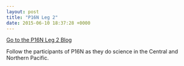 ```yaml
---
layout: post
title: "P16N Leg 2"
date: 2015-06-10 18:37:28 +0000
---
```

[Go to the P16N Leg 2 Blog](http://clivarp16n2015.blogspot.com)

Follow the participants of P16N as they do science in the Central and Northern
Pacific.
